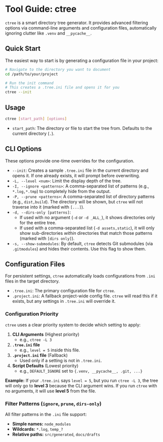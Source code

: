 <!-- # Path: docs/tools/ctree.md -->

# Tool Guide: ctree

`ctree` is a smart directory tree generator. It provides advanced filtering options via command-line arguments and configuration files, automatically ignoring clutter like `.venv` and `__pycache__`.

## Quick Start

The easiest way to start is by generating a configuration file in your project:

```sh
# Navigate to the directory you want to document
cd /path/to/your/project

# Run the init command
# This creates a .tree.ini file and opens it for you
ctree --init
```

## Usage

```sh
ctree [start_path] [options]
```

* `start_path`: The directory or file to start the tree from. Defaults to the current directory (`.`).

## CLI Options

These options provide one-time overrides for the configuration.

* `--init`: Creates a sample `.tree.ini` file in the current directory and opens it. If one already exists, it will prompt before overwriting.
* `-L, --level <num>`: Limit the display depth of the tree.
* `-I, --ignore <patterns>`: A comma-separated list of patterns (e.g., `*.log,*.tmp`) to completely hide from the output.
* `-P, --prune <patterns>`: A comma-separated list of directory patterns (e.g., `dist,build`). The directory will be shown, but `ctree` will not traverse into it (marked with `[...]`).
* `-d, --dirs-only [patterns]`:
  * If used with no argument (`-d` or `-d _ALL_`), it shows directories only for the entire tree.
  * If used with a comma-separated list (`-d assets,static`), it will only show sub-directories *within* directories that match those patterns (marked with `[dirs only]`).
* `-s, --show-submodules`: By default, `ctree` detects Git submodules (via `.gitmodules`) and hides their contents. Use this flag to show them.

## Configuration Files

For persistent settings, `ctree` automatically loads configurations from `.ini` files in the target directory.

* `.tree.ini`: The primary configuration file for `ctree`.
* `.project.ini`: A fallback project-wide config file. `ctree` will read this if it exists, but any settings in `.tree.ini` will override it.

### Configuration Priority

`ctree` uses a clear priority system to decide which setting to apply:

1. **CLI Arguments** (Highest priority)
      * e.g., `ctree -L 3`
2. **`.tree.ini` file**
      * e.g., `level = 5` inside this file.
3. **`.project.ini` file** (Fallback)
      * Used only if a setting is not in `.tree.ini`.
4. **Script Defaults** (Lowest priority)
      * e.g., `DEFAULT_IGNORE` set to `{.venv, __pycache__, .git, ...}`

**Example:** If your `.tree.ini` says `level = 5`, but you run `ctree -L 3`, the tree will only go to **level 3** because the CLI argument wins. If you run `ctree` with no arguments, it will use **level 5** from the file.

### Filter Patterns (`ignore`, `prune`, `dirs-only`)

All filter patterns in the `.ini` file support:

* **Simple names:** `node_modules`
* **Wildcards:** `*.log`, `temp_?`
* **Relative paths:** `src/generated`, `docs/drafts`

<!-- end list -->
